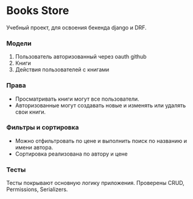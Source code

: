 # Books Store

Учебный проект, для освоения бекенда django и DRF.

### Модели
1. Пользователь авторизованный через oauth github
2. Книги
3. Действия пользователей с книгами

### Права
* Просматривать книги могут все пользователи.
* Авторизованные могут создавать новые и изменять или удалять свои книги.

### Фильтры и сортировка
* Можно отфильтровать по цене и выполнить поиск по названию и имени автора.
* Сортировка реализована по автору и цене

### Тесты
Тесты покрывают основную логику приложения. Проверены CRUD, Permissions, Serializers.



